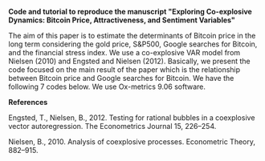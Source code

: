 **Code and tutorial to reproduce the manuscript "Exploring Co-explosive Dynamics: Bitcoin Price, Attractiveness, and Sentiment Variables"**

The aim of this paper is to estimate the determinants of Bitcoin price in the long term considering the gold price, S&P500, Google searches for Bitcoin, and the financial stress index. We use a co-explosive VAR model from Nielsen (2010) and Engsted and Nielsen (2012). Basically, we present the code focused on the main result of the paper which is the relationship between Bitcoin price and Google searches for Bitcoin. We have the following 7 codes below. We use Ox-metrics 9.06 software.



**References**

Engsted, T., Nielsen, B., 2012. Testing for rational bubbles in a coexplosive vector autoregression. The Econometrics Journal 15, 226–254.

Nielsen, B., 2010. Analysis of coexplosive processes. Econometric Theory, 882–915.
